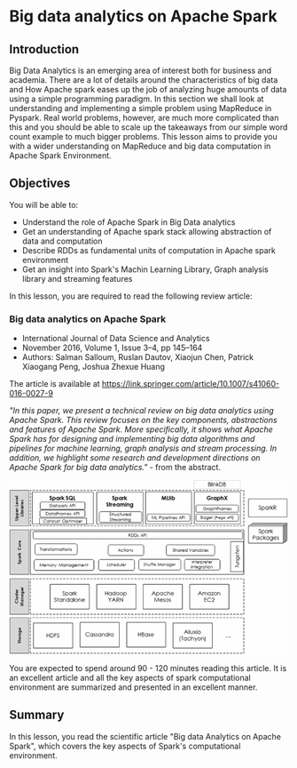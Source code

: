 
# Big data analytics on Apache Spark

## Introduction

Big Data Analytics is an emerging area of interest both for business and academia. There are a lot of details around the characteristics of big data and How Apache spark eases up the job of analyzing huge amounts of data using a simple programming paradigm. In this section we shall look at understanding and implementing a simple problem using MapReduce in Pyspark. Real world problems, however, are much more complicated than this and you should be able to scale up the takeaways from our simple word count example to much bigger problems. This lesson aims to provide you with a wider understanding on MapReduce and big data computation in Apache Spark Environment. 


## Objectives
You will be able to:
- Understand the role of Apache Spark in Big Data analytics 
- Get an understanding of Apache spark stack allowing abstraction of data and computation
- Describe RDDs as fundamental units of computation in Apache spark environment
- Get an insight into Spark's Machin Learning Library, Graph analysis library and streaming features

In this lesson, you are required to read the following review article: 

### Big data analytics on Apache Spark
- International Journal of Data Science and Analytics
- November 2016, Volume 1, Issue 3–4, pp 145–164
- Authors: Salman Salloum, Ruslan Dautov, Xiaojun Chen, Patrick Xiaogang Peng, Joshua Zhexue Huang

The article is available at 
https://link.springer.com/article/10.1007/s41060-016-0027-9

*"In this paper, we present a technical review on big data analytics using Apache Spark. This review focuses on the key components, abstractions and features of Apache Spark. More specifically, it shows what Apache Spark has for designing and implementing big data algorithms and pipelines for machine learning, graph analysis and stream processing. In addition, we highlight some research and development directions on Apache Spark for big data analytics."* - from the abstract. 

![](spark.gif)

You are expected to spend around 90 - 120 minutes reading this article. It is an excellent article and all the key aspects of spark computational environment are summarized and presented in an excellent manner. 


## Summary

In this lesson, you read the scientific article "Big data Analytics on Apache Spark", which covers the key aspects of Spark's computational environment.

